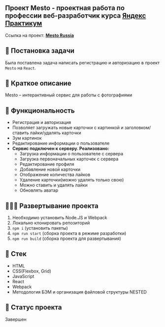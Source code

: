 ## Проект Mesto - проектная работа по профессии веб-разработчик курса [Яндекс Практикум](https://praktikum.yandex.ru 'Яндекс Практикум')

Ссылка на проект: **[Mesto Russia](react-mesto-auth-ruddy.vercel.app)**

## 📖 Постановка задачи

Была поставлена задача написать регистрацию и авторизацию в проект `Mesto` на `React`.

## 📃 Краткое описание

Mesto – интерактивный сервис для работы с фотографиями

## 🧥 Функциональность

+ Регистрация и авторизация
+ Позволяет загружать новые карточки с картинкой и заголовком/ставить лайки/удалять карточки
+ Зум картинок
+ Редактирование информации о пользователе
+ **Сервис подключен к серверу. Реализовано:**
  + Загрузка информации о пользователе с сервера
  + Загрузка первоначальных карточек с сервера
  + Редактирование профиля
  + Добавление новой карточки
  + Отображение количества лайков
  + Удаление карточки(можно удалять только свою)
  + Можно ставить и удалять лайки
  + Обновлять аватар

## 👨🏻‍💻 Развертывание проекта

1. Необходимо установить Node.JS и Webpack
2. Локально клонировать репозиторий
3. `npm i` (установить пакеты)
4. `npm run start` (сборка проекта в режиме разработки)
5. `npm run build` (сборка проекта для развертывания)

## 🧰 Стек

- HTML
- CSS(Flexbox, Grid)
- JavaScript
- React
- Webpack
- Методология БЭМ и организация файловой структуры NESTED

## 🚩 Статус проекта

Завершен
